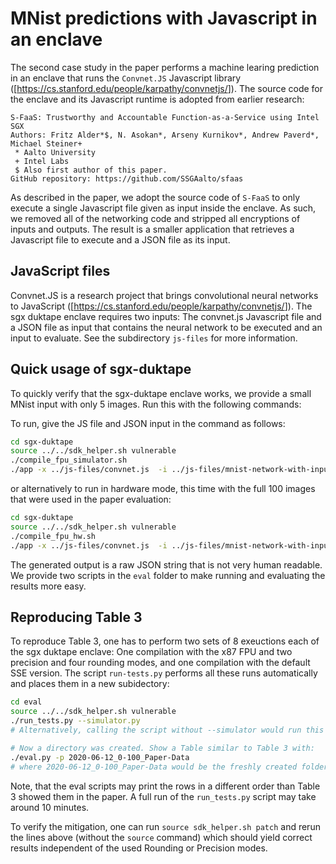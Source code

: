 # MNist predictions with Javascript in an enclave
The second case study in the paper performs a machine learing prediction in an enclave that runs the `Convnet.JS` Javascript library ([<https://cs.stanford.edu/people/karpathy/convnetjs/>]). The source code for the enclave and its Javascript runtime is adopted from earlier research:
```
S-FaaS: Trustworthy and Accountable Function-as-a-Service using Intel SGX
Authors: Fritz Alder*$, N. Asokan*, Arseny Kurnikov*, Andrew Paverd*, Michael Steiner+
 * Aalto University
 + Intel Labs
 $ Also first author of this paper.
GitHub repository: https://github.com/SSGAalto/sfaas
```

As described in the paper, we adopt the source code of `S-FaaS` to only execute a single Javascript file given as input inside the enclave. As such, we removed all of the networking code and stripped all encryptions of inputs and outputs. The result is a smaller application that retrieves a Javascript file to execute and a JSON file as its input.

## JavaScript files
Convnet.JS is a research project that brings convolutional neural networks to JavaScript ([<https://cs.stanford.edu/people/karpathy/convnetjs/>]). The sgx duktape enclave requires two inputs: The convnet.js Javascript file and a JSON file as input that contains the neural network to be executed and an input to evaluate. See the subdirectory `js-files` for more information.

## Quick usage of sgx-duktape
To quickly verify that the sgx-duktape enclave works, we provide a small MNist input with only 5 images. Run this with the following commands:

To run, give the JS file and JSON input in the command as follows:

```bash
cd sgx-duktape
source ../../sdk_helper.sh vulnerable
./compile_fpu_simulator.sh
./app -x ../js-files/convnet.js  -i ../js-files/mnist-network-with-input-only5.json
```

or alternatively to run in hardware mode, this time with the full 100 images that were used in the paper evaluation:

```bash
cd sgx-duktape
source ../../sdk_helper.sh vulnerable
./compile_fpu_hw.sh
./app -x ../js-files/convnet.js  -i ../js-files/mnist-network-with-input.json
```

The generated output is a raw JSON string that is not very human readable. We provide two scripts in the `eval` folder to make running and evaluating the results more easy.

## Reproducing Table 3

To reproduce Table 3, one has to perform two sets of 8 exeuctions each of the sgx duktape enclave: One compilation with the x87 FPU and two precision and four rounding modes, and one compilation with the default SSE version. The script `run-tests.py` performs all these runs automatically and places them in a new subidectory:
```bash
cd eval
source ../../sdk_helper.sh vulnerable
./run_tests.py --simulator.py
# Alternatively, calling the script without --simulator would run this test in hardware mode

# Now a directory was created. Show a Table similar to Table 3 with:
./eval.py -p 2020-06-12_0-100_Paper-Data
# where 2020-06-12_0-100_Paper-Data would be the freshly created folder.
```

Note, that the eval scripts may print the rows in a different order than Table 3 showed them in the paper. A full run of the `run_tests.py` script may take around 10 minutes.

To verify the mitigation, one can run  `source sdk_helper.sh patch` and rerun the lines above (without the `source` command) which should yield correct results independent of the used Rounding or Precision modes.